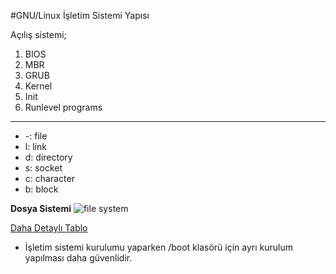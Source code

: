 #GNU/Linux İşletim Sistemi Yapısı

Açılış sistemi;

1. BIOS
2. MBR
3. GRUB
4. Kernel
5. Init
6. Runlevel programs

---

* -: file
* l: link
* d: directory
* s: socket
* c: character
* b: block

**Dosya Sistemi**
![file system](http://dev-random.net/wp-content/uploads/2013/10/linux-directory-structure.jpg)

[Daha Detaylı Tablo](https://hydrasky.com/wp-content/uploads/2016/11/Linux-file-system-hierarchy.jpg)


* İşletim sistemi kurulumu yaparken /boot klasörü için ayrı kurulum yapılması daha güvenlidir.

